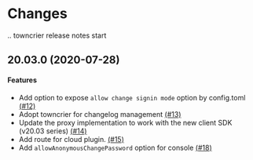 Changes
=======

<!--
    You should *NOT* be adding new change log entries to this file, this
    file is managed by towncrier. You *may* edit previous change logs to
    fix problems like typo corrections or such.

    To add a new change log entry, please refer
    https://pip.pypa.io/en/latest/development/contributing/#news-entries

    We named the news folder "changes".

    WARNING: Don't drop the last line!
-->

.. towncrier release notes start

20.03.0 (2020-07-28)
--------------------

#### Features
* Add option to expose `allow change signin mode` option by config.toml [(#12)](https://github.com/lablup/backend.ai-console-server/issues/12)
* Adopt towncrier for changelog management [(#13)](https://github.com/lablup/backend.ai-console-server/issues/13)
* Update the proxy implementation to work with the new client SDK (v20.03 series) [(#14)](https://github.com/lablup/backend.ai-console-server/issues/14)
* Add route for cloud plugin. [(#15)](https://github.com/lablup/backend.ai-console-server/issues/15)
* Add `allowAnonymousChangePassword` option for console [(#18)](https://github.com/lablup/backend.ai-console-server/issues/18)
